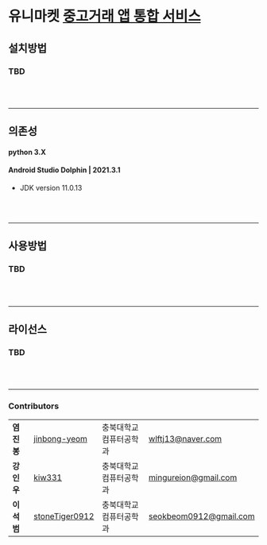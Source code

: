 # __유니마켓__ <u>중고거래 앱 통합 서비스</u> 


## __설치방법__  

### TBD  
<br/><br/>

---
## __의존성__
#### python 3.X  

#### Android Studio Dolphin | 2021.3.1
* JDK version 11.0.13

<br/><br/>


---
## __사용방법__
### TBD
<br/><br/>

---
## __라이선스__
### TBD
<br/><br/>

---
### __Contributors__
|||||
 |-|-|-|-|
 |**염진봉**|[jinbong-yeom](https://github.com/jinbong-yeom)| 충북대학교 컴퓨터공학과 | wlftj13@naver.com|
 |**강인우**|[kiw331](https://github.com/kiw331)|충북대학교 컴퓨터공학과| mingureion@gmail.com|
 |**이석범**|[stoneTiger0912](https://github.com/stoneTiger0912)|충북대학교 컴퓨터공학과|seokbeom0912@gmail.com|


